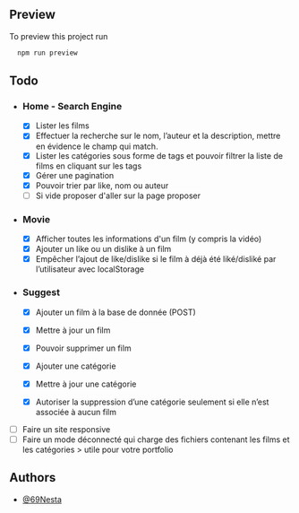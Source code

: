 
## Preview
To preview this project run

```bash
  npm run preview
```


## Todo

- ### Home - Search Engine
    - [x] Lister les films
    - [x] Effectuer la recherche sur le nom, l’auteur et la description, mettre en évidence le champ qui match.
    - [x] Lister les catégories sous forme de tags et pouvoir filtrer la liste de films en cliquant sur les tags
    - [x] Gérer une pagination
    - [x] Pouvoir trier par like, nom ou auteur
    - [ ] Si vide proposer d'aller sur la page proposer

- ### Movie
    - [x] Afficher toutes les informations d'un film (y compris la vidéo)
    - [x] Ajouter un like ou un dislike à un film
    - [x] Empêcher l’ajout de like/dislike si le film à déjà été liké/disliké par l’utilisateur avec localStorage

- ### Suggest
    - [x] Ajouter un film à la base de donnée (POST)
    - [x] Mettre à jour un film
    - [x] Pouvoir supprimer un film
    - [x] Ajouter une catégorie
    - [x] Mettre à jour une catégorie
    - [x] Autoriser la suppression d’une catégorie seulement si elle n’est associée à aucun film

    
- [ ] Faire un site responsive
- [ ] Faire un mode déconnecté qui charge des fichiers contenant les films et les catégories > utile pour votre portfolio

## Authors

- [@69Nesta](https://www.github.com/69Nesta)

